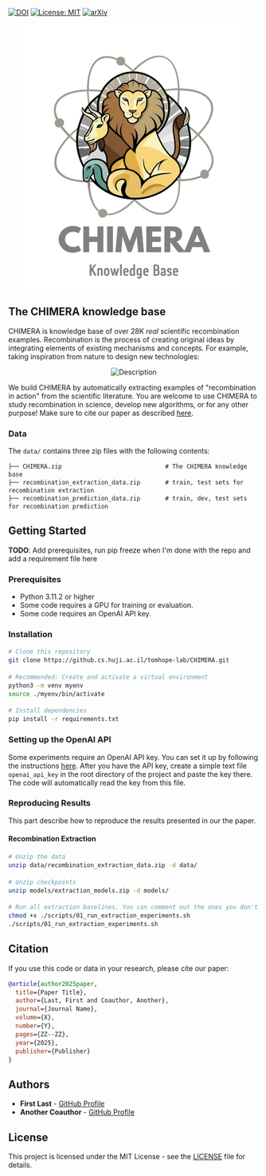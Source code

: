 
[![DOI](https://img.shields.io/badge/DOI-10.XXXX/XXXXX-blue.svg)](https://doi.org/10.XXXX/XXXXX)
[![License: MIT](https://img.shields.io/badge/License-MIT-yellow.svg)](https://opensource.org/licenses/MIT)
[![arXiv](https://img.shields.io/badge/arXiv-XXXX.XXXXX-b31b1b.svg)](https://arxiv.org/abs/XXXX.XXXXX)

[//]: # (<h1 align="center">CHIMERA: A Knowledge Base of Idea Recombination in Scientific Literature</h1>)

<p align="center">
  <img src="kb_logo.svg" alt="Centered Image" width="450" />
</p>

## The CHIMERA knowledge base
CHIMERA is knowledge base of over 28K _real_ scientific recombination examples. 
Recombination is the process of creating original ideas by integrating elements of existing mechanisms and concepts. For example, taking inspiration from nature to design new technologies:

<p align="center">
      <img src="recombination_example.svg" alt="Description" width="550" />
</p>

We build CHIMERA by automatically extracting examples of "recombination in action" from the scientific literature. You are welcome to use CHIMERA to study recombination in science, develop new algorithms, or for any other purpose! 
Make sure to cite our paper as described [here](#Citation). 

### Data
The `data/` contains three zip files with the following contents:
```aiignore
├── CHIMERA.zip                             # The CHIMERA knowledge base
├── recombination_extraction_data.zip       # train, test sets for recombination extraction
├── recombination_prediction_data.zip       # train, dev, test sets for recombination prediction       
```
## Getting Started
**TODO**: Add prerequisites, run pip freeze when I'm done with the repo and add a requirement file here

### Prerequisites
* Python 3.11.2 or higher
* Some code requires a GPU for training or evaluation.
* Some code requires an OpenAI API key.

### Installation

```bash
# Clone this repository
git clone https://github.cs.huji.ac.il/tomhope-lab/CHIMERA.git

# Recommended: Create and activate a virtual environment
python3 -m venv myenv
source ./myenv/bin/activate

# Install dependencies
pip install -r requirements.txt
```

### Setting up the OpenAI API
Some experiments require an OpenAI API key. You can set it up by following the instructions [here](https://beta.openai.com/docs/developer-quickstart/).
After you have the API key, create a simple text file `openai_api_key` in the root directory of the project and paste the key there. The code will automatically read the key from this file.

### Reproducing Results
This part describe how to reproduce the results presented in our the paper.

#### Recombination Extraction
```bash
# Unzip the data
unzip data/recombination_extraction_data.zip -d data/

# Unzip checkpoints
unzip models/extraction_models.zip -d models/

# Run all extraction baselines. You can comment out the ones you don't want to run (for example, ones that require an OpenAI API key)
chmod +x ./scripts/01_run_extraction_experiments.sh
./scripts/01_run_extraction_experiments.sh

```



##  Citation

If you use this code or data in your research, please cite our paper:

```bibtex
@article{author2025paper,
  title={Paper Title},
  author={Last, First and Coauthor, Another},
  journal={Journal Name},
  volume={X},
  number={Y},
  pages={ZZ--ZZ},
  year={2025},
  publisher={Publisher}
}
```

## Authors

- **First Last** - [GitHub Profile](https://github.com/username)
- **Another Coauthor** - [GitHub Profile](https://github.com/coauthor)

## License

This project is licensed under the MIT License - see the [LICENSE](LICENSE) file for details.

